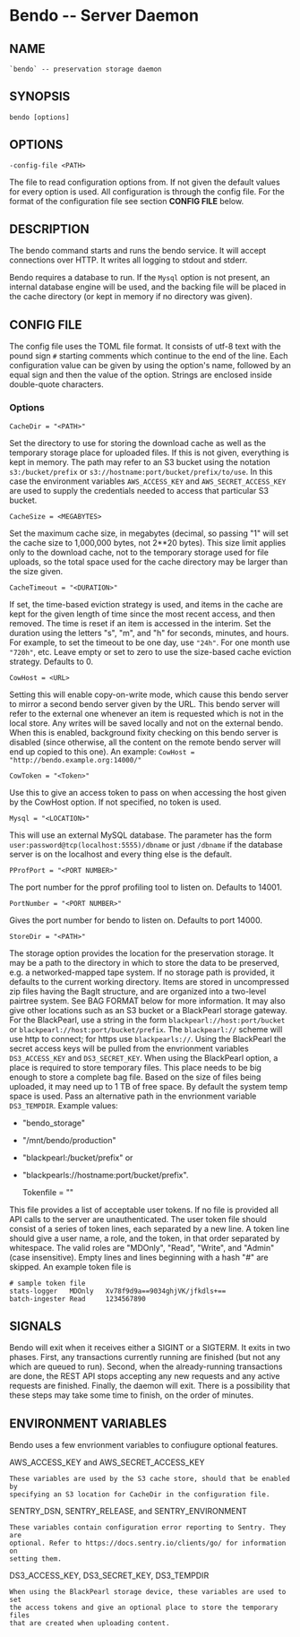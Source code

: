 # Bendo -- Server Daemon

## NAME

    `bendo` -- preservation storage daemon

## SYNOPSIS

    bendo [options]

## OPTIONS

    -config-file <PATH>

The file to read configuration options from.
If not given the default values for every option is used.
All configuration is through the config file. For the format of the configuration file
see section **CONFIG FILE** below.

## DESCRIPTION

The bendo command starts and runs the bendo service.
It will accept connections over HTTP. It writes all logging to stdout and stderr.

Bendo requires a database to run.
If the `Mysql` option is not present, an internal database engine will be used, and the
backing file will be placed in the cache directory (or kept in memory if no directory was given).


## CONFIG FILE

The config file uses the TOML file format. It consists of utf-8 text with the pound sign `#`
starting comments which continue to the end of the line. Each configuration value can be given
by using the option's name, followed by an equal sign and then the value of the option.
Strings are enclosed inside double-quote characters.

### Options

    CacheDir = "<PATH>"

Set the directory to use for storing the download cache as well as the temporary storage place for uploaded files.
If this is not given, everything is kept in memory.
The path may refer to an S3 bucket using the notation `s3:/bucket/prefix` or
`s3://hostname:port/bucket/prefix/to/use`. In this case the environment variables
`AWS_ACCESS_KEY` and `AWS_SECRET_ACCESS_KEY` are used to supply the credentials
needed to access that particular S3 bucket.

    CacheSize = <MEGABYTES>

Set the maximum cache size, in megabytes (decimal, so passing "1" will set the cache size to 1,000,000 bytes, not 2**20 bytes).
This size limit applies only to the download cache, not to the temporary storage used for file uploads, so
the total space used for the cache directory may be larger than the size given.

    CacheTimeout = "<DURATION>"

If set, the time-based eviction strategy is used, and items in the cache are kept
for the given length of time since the most recent access, and then removed.
The time is reset if an item is accessed in the interim. Set the duration using
the letters "s", "m", and "h" for seconds, minutes, and hours. For example, to
set the timeout to be one day, use `"24h"`. For one month use `"720h"`, etc.
Leave empty or set to zero to use the size-based cache eviction strategy.
Defaults to 0.

    CowHost = <URL>

Setting this will enable copy-on-write mode, which cause this bendo server to mirror a second bendo server given by the URL.
This bendo server will refer to the external one whenever an item is requested which is not in
the local store. Any writes will be saved locally and not on the external bendo.
When this is enabled, background fixity checking on this bendo server is disabled (since
otherwise, all the content on the remote bendo server will end up copied to this one).
An example: `CowHost = "http://bendo.example.org:14000/"`

    CowToken = "<Token>"

Use this to give an access token to pass on when accessing the host given by the CowHost option.
If not specified, no token is used.

    Mysql = "<LOCATION>"

This will use an external MySQL database.
The parameter <LOCATION> has the form `user:password@tcp(localhost:5555)/dbname` or just `/dbname` if the
database server is on the localhost and every thing else is the default.

    PProfPort = "<PORT NUMBER>"

The port number for the pprof profiling tool to listen on. Defaults to 14001.

    PortNumber = "<PORT NUMBER>"

Gives the port number for bendo to listen on. Defaults to port 14000.

    StoreDir = "<PATH>"

The storage option provides the location for the preservation storage.
It may be a path to the directory in which to store the data to be preserved, e.g. a
networked-mapped tape system.
If no storage path is provided, it defaults to the current working directory.
Items are stored in uncompressed zip files having the BagIt structure, and are
organized into a two-level pairtree system.
See BAG FORMAT below for more information.
It may also give other locations such as an S3 bucket or a BlackPearl storage gateway.
For the BlackPearl, use a string in the form `blackpearl://host:port/bucket`
or `blackpearl://host:port/bucket/prefix`. The `blackpearl://` scheme will use http to
connect; for https use `blackpearls://`.
Using the BlackPearl the secret access keys will be pulled from the envrionment
variables `DS3_ACCESS_KEY` and `DS3_SECRET_KEY`.
When using the BlackPearl option, a place is required to store temporary files.
This place needs to be big enough to store a complete bag file. Based on the size of
files being uploaded, it may need up to 1 TB of free space.
By default the system temp space is used. Pass an alternative path in the envrionment
variable `DS3_TEMPDIR`.
Example values:
  * "bendo_storage"
  * "/mnt/bendo/production"
  * "blackpearl:/bucket/prefix" or
  * "blackpearls://hostname:port/bucket/prefix".

    Tokenfile = "<FILE>"

This file provides a list of acceptable user tokens.
If no file is provided all API calls to the server are unauthenticated.
The user token file should consist of a series of token lines, each separated by a new line.
A token line should give a user name, a role, and the token, in that order separated by whitespace.
The valid roles are "MDOnly", "Read", "Write", and "Admin" (case insensitive).
Empty lines and lines beginning with a hash "#" are skipped.
An example token file is

    # sample token file
    stats-logger   MDOnly   Xv78f9d9a==9034ghjVK/jfkdls+==
    batch-ingester Read     1234567890

## SIGNALS

Bendo will exit when it receives either a SIGINT or a SIGTERM.
It exits in two phases.
First, any transactions currently running are finished (but not any which are queued to run).
Second, when the already-running transactions are done, the REST API stops accepting any
new requests and any active requests are finished.
Finally, the daemon will exit.
There is a possibility that these steps may take some time to finish, on the order of minutes.

## ENVIRONMENT VARIABLES

Bendo uses a few envrionment variables to confiugure optional features.

  AWS_ACCESS_KEY and AWS_SECRET_ACCESS_KEY

    These variables are used by the S3 cache store, should that be enabled by
    specifying an S3 location for CacheDir in the configuration file.

  SENTRY_DSN, SENTRY_RELEASE, and SENTRY_ENVIRONMENT

    These variables contain configuration error reporting to Sentry. They are
    optional. Refer to https://docs.sentry.io/clients/go/ for information on
    setting them.

  DS3_ACCESS_KEY, DS3_SECRET_KEY, DS3_TEMPDIR

    When using the BlackPearl storage device, these variables are used to set
    the access tokens and give an optional place to store the temporary files
    that are created when uploading content.
